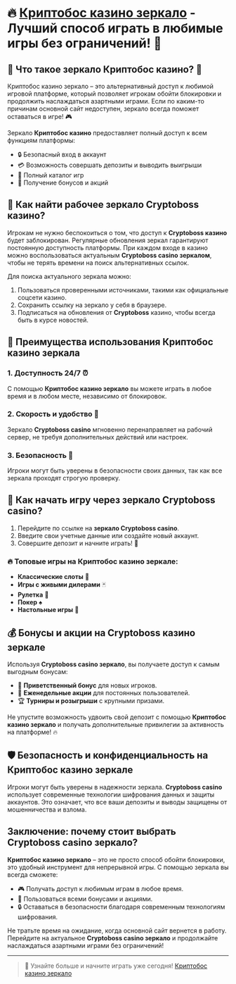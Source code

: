 # 🔥 [Криптобос казино зеркало](https://cryptobossc.online/d847bcfa9) - Лучший способ играть в любимые игры без ограничений! 🎰

## 🎲 Что такое зеркало Криптобос казино? 🎲

Криптобос казино зеркало – это альтернативный доступ к любимой игровой платформе, который позволяет игрокам обойти блокировки и продолжить наслаждаться азартными играми. Если по каким-то причинам основной сайт недоступен, зеркало всегда поможет оставаться в игре! 🎮

Зеркало **Криптобос казино** предоставляет полный доступ к всем функциям платформы:

- 🔒 Безопасный вход в аккаунт
- 💳 Возможность совершать депозиты и выводить выигрыши
- 🎰 Полный каталог игр
- 🎁 Получение бонусов и акций

## 🔗 Как найти рабочее зеркало Cryptoboss казино?

Игрокам не нужно беспокоиться о том, что доступ к **Cryptoboss казино** будет заблокирован. Регулярные обновления зеркал гарантируют постоянную доступность платформы. При каждом входе в казино можно воспользоваться актуальным **Cryptoboss casino зеркалом**, чтобы не терять времени на поиск альтернативных ссылок.

Для поиска актуального зеркала можно:

1. Пользоваться проверенными источниками, такими как официальные соцсети казино.
2. Сохранить ссылку на зеркало у себя в браузере.
3. Подписаться на обновления от **Cryptoboss** казино, чтобы всегда быть в курсе новостей.

## 🚀 Преимущества использования Криптобос казино зеркала

### 1. Доступность 24/7 ⏰
С помощью **Криптобос казино зеркало** вы можете играть в любое время и в любом месте, независимо от блокировок.

### 2. Скорость и удобство 🚀
Зеркало **Cryptoboss casino** мгновенно перенаправляет на рабочий сервер, не требуя дополнительных действий или настроек.

### 3. Безопасность 🔐
Игроки могут быть уверены в безопасности своих данных, так как все зеркала проходят строгую проверку.

## 🎰 Как начать игру через зеркало Cryptoboss casino?

1. Перейдите по ссылке на **зеркало Cryptoboss casino**.
2. Введите свои учетные данные или создайте новый аккаунт.
3. Совершите депозит и начните играть! 🤑

### 🔥 Топовые игры на Криптобос казино зеркале:

- **Классические слоты** 🎰
- **Игры с живыми дилерами** 🃏
- **Рулетка** 🎡
- **Покер** ♠️
- **Настольные игры** 🎲

## 💰 Бонусы и акции на Cryptoboss казино зеркале

Используя **Cryptoboss casino зеркало**, вы получаете доступ к самым выгодным бонусам:

- 💸 **Приветственный бонус** для новых игроков.
- 🎁 **Еженедельные акции** для постоянных пользователей.
- 🏆 **Турниры и розыгрыши** с крупными призами.

Не упустите возможность удвоить свой депозит с помощью **Криптобос казино зеркало** и получать дополнительные привилегии за активность на платформе! 🔥

## 🛡️ Безопасность и конфиденциальность на Криптобос казино зеркале

Игроки могут быть уверены в надежности зеркала. **Cryptoboss casino** использует современные технологии шифрования данных и защиты аккаунтов. Это означает, что все ваши депозиты и выводы защищены от мошенничества и взлома.

## Заключение: почему стоит выбрать Cryptoboss casino зеркало?

**Криптобос казино зеркало** – это не просто способ обойти блокировки, это удобный инструмент для непрерывной игры. С помощью зеркала вы всегда сможете:

- 🎮 Получать доступ к любимым играм в любое время.
- 💸 Пользоваться всеми бонусами и акциями.
- 🔒 Оставаться в безопасности благодаря современным технологиям шифрования.

Не тратьте время на ожидание, когда основной сайт вернется в работу. Перейдите на актуальное **Cryptoboss casino зеркало** и продолжайте наслаждаться азартными играми без ограничений!

---

> 🔗 Узнайте больше и начните играть уже сегодня! [Криптобос казино зеркало](https://cryptobossc.online/d847bcfa9)
